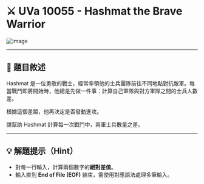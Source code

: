 # ⚔️ UVa 10055 - Hashmat the Brave Warrior
![image](https://github.com/user-attachments/assets/322481b7-d4c8-464d-9841-edf28e005d58)

---

## 📘 題目敘述

Hashmat 是一位勇敢的戰士，經常率領他的士兵團隊前往不同地點對抗敵軍。每當戰鬥即將開始時，他總是先做一件事：計算自己軍隊與對方軍隊之間的士兵人數差。

根據這個差距，他再決定是否發動進攻。

請幫助 Hashmat 計算每一次戰鬥中，兩軍士兵數量之差。

---

## 💡 解題提示（Hint）

- 對每一行輸入，計算兩個數字的**絕對差值**。
- 輸入直到 **End of File (EOF)** 結束，需使用對應語法處理多筆輸入。

